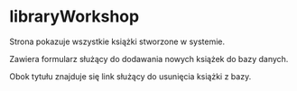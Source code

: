 # libraryWorkshop

Strona pokazuje wszystkie książki stworzone w systemie.

Zawiera formularz służący do dodawania nowych książek do bazy danych.

Obok tytułu znajduje się link służący do usunięcia książki z bazy.
